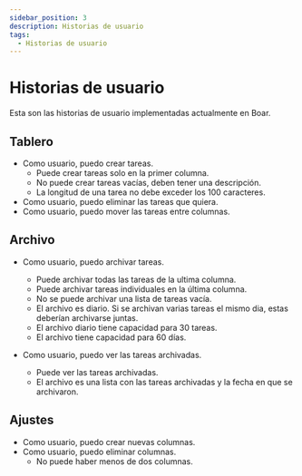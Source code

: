 ```yaml
---
sidebar_position: 3
description: Historias de usuario
tags: 
  - Historias de usuario
---
```


# Historias de usuario

Esta son las historias de usuario implementadas actualmente en Boar.

## Tablero

* Como usuario, puedo crear tareas.
  * Puede crear tareas solo en la primer columna.
  * No puede crear tareas vacías, deben tener una descripción.
  * La longitud de una tarea no debe exceder los 100 caracteres.
* Como usuario, puedo eliminar las tareas que quiera.
* Como usuario, puedo mover las tareas entre columnas.

## Archivo

* Como usuario, puedo archivar tareas.
  * Puede archivar todas las tareas de la ultima columna.
  * Puede archivar tareas individuales en la última columna.
  * No se puede archivar una lista de tareas vacía.
  * El archivo es diario. Si se archivan varias tareas el mismo dia, estas deberían archivarse juntas.
  * El archivo diario tiene capacidad para 30 tareas.
  * El archivo tiene capacidad para 60 días.

* Como usuario, puedo ver las tareas archivadas.
  * Puede ver las tareas archivadas.
  * El archivo es una lista con las tareas archivadas y la fecha en que se archivaron.

## Ajustes

* Como usuario, puedo crear nuevas columnas.
* Como usuario, puedo eliminar columnas.
  * No puede haber menos de dos columnas.